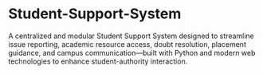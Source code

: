 # Student-Support-System
A centralized and modular Student Support System designed to streamline issue reporting, academic resource access, doubt resolution, placement guidance, and campus communication—built with Python and modern web technologies to enhance student-authority interaction.  
